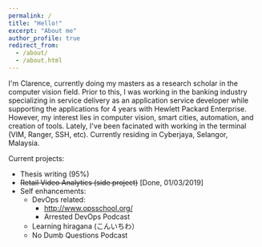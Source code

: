 ```yaml
---
permalink: /
title: "Hello!"
excerpt: "About me"
author_profile: true
redirect_from: 
  - /about/
  - /about.html
---
```


I'm Clarence, currently doing my masters as a research scholar in the computer vision field. Prior to this, I was working in the banking industry specializing in service delivery as an application service developer while supporting the applications for 4 years with Hewlett Packard Enterprise. However, my interest lies in computer vision, smart cities, automation, and creation of tools. Lately, I've been facinated with working in the terminal (VIM, Ranger, SSH, etc). Currently residing in Cyberjaya, Selangor, Malaysia.

Current projects:
* Thesis writing (95%)
* <strike>Retail Video Analytics (side project)</strike> [Done, 01/03/2019]
* Self enhancements: 
  * DevOps related: 
    * http://www.opsschool.org/
    * Arrested DevOps Podcast
  * Learning hiragana (こんいちわ）
  * No Dumb Questions Podcast

